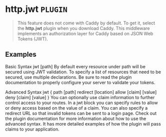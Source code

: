 # http.jwt  `PLUGIN`
> This feature does not come with Caddy by default. To get it, select the **http.jwt** plugin when you download Caddy.
This middleware implements an authorization layer for Caddy based on JSON Web Tokens (JWT).

## Examples
Basic Syntax
jwt [path]
By default every resource under path will be secured using JWT validation. To specify a list of resources that need to be secured, use multiple declarations. Be sure to read the plugin documentation to properly configure your server to validate your tokens.

Advanced Syntax
jwt {
   path [path]
   redirect [location]
   allow [claim] [value]
   deny [claim] [value]
}
You can optionally use claim information to further control access to your routes. In a jwt block you can specify rules to allow or deny access based on the value of a claim. You can also specify a redirect URL so that invalid tokens can be sent to a login page. Check out the plugin documentation for more information about how to use the advanced syntax. It has more detailed examples of how the plugin will pass claims to your application.